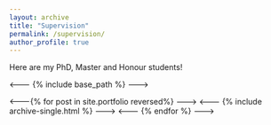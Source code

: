 ```yaml
---
layout: archive
title: "Supervision"
permalink: /supervision/
author_profile: true
---
```


Here are my PhD, Master and Honour students! 

<--- {% include base_path %} --->

<---{% for post in site.portfolio reversed%} --->
<---   {% include archive-single.html %} --->
<--- {% endfor %} --->

